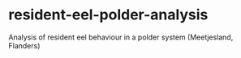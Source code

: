 # resident-eel-polder-analysis
Analysis of resident eel behaviour in a polder system (Meetjesland, Flanders)
